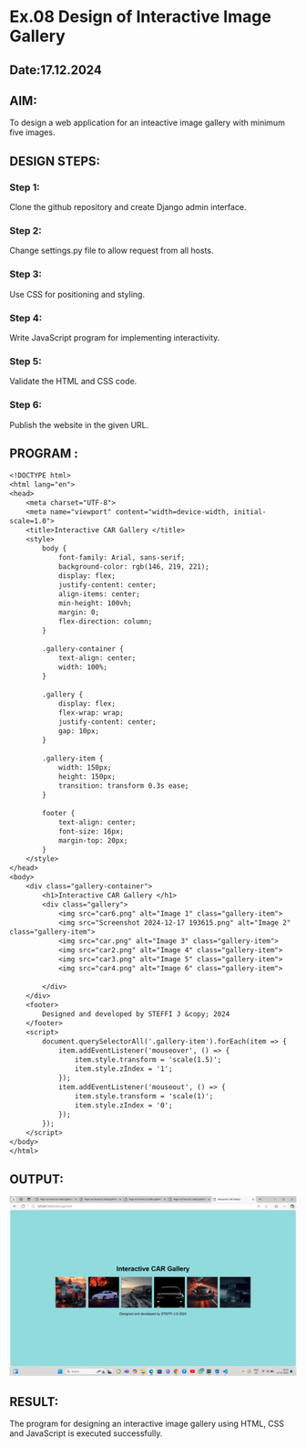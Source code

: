 # Ex.08 Design of Interactive Image Gallery
## Date:17.12.2024

## AIM:
To design a web application for an inteactive image gallery with minimum five images.

## DESIGN STEPS:

### Step 1:
Clone the github repository and create Django admin interface.

### Step 2:
Change settings.py file to allow request from all hosts.

### Step 3:
Use CSS for positioning and styling.

### Step 4:
Write JavaScript program for implementing interactivity.

### Step 5:
Validate the HTML and CSS code.

### Step 6:
Publish the website in the given URL.

## PROGRAM :
```
<!DOCTYPE html>
<html lang="en">
<head>
    <meta charset="UTF-8">
    <meta name="viewport" content="width=device-width, initial-scale=1.0">
    <title>Interactive CAR Gallery </title>
    <style>
        body {
            font-family: Arial, sans-serif;
            background-color: rgb(146, 219, 221);
            display: flex;
            justify-content: center;
            align-items: center;
            min-height: 100vh; 
            margin: 0;
            flex-direction: column;
        }

        .gallery-container {
            text-align: center;
            width: 100%;
        }

        .gallery {
            display: flex;
            flex-wrap: wrap;
            justify-content: center;
            gap: 10px; 
        }

        .gallery-item {
            width: 150px; 
            height: 150px;
            transition: transform 0.3s ease;
        }

        footer {
            text-align: center;
            font-size: 16px;
            margin-top: 20px; 
        }
    </style>
</head>
<body>
    <div class="gallery-container">
        <h1>Interactive CAR Gallery </h1>
        <div class="gallery">
            <img src="car6.png" alt="Image 1" class="gallery-item">
            <img src="Screenshot 2024-12-17 193615.png" alt="Image 2" class="gallery-item">
            <img src="car.png" alt="Image 3" class="gallery-item">
            <img src="car2.png" alt="Image 4" class="gallery-item">
            <img src="car3.png" alt="Image 5" class="gallery-item">
            <img src="car4.png" alt="Image 6" class="gallery-item">
           
        </div>
    </div>
    <footer>
        Designed and developed by STEFFI J &copy; 2024
    </footer>
    <script>
        document.querySelectorAll('.gallery-item').forEach(item => {
            item.addEventListener('mouseover', () => {
                item.style.transform = 'scale(1.5)';
                item.style.zIndex = '1';
            });
            item.addEventListener('mouseout', () => {
                item.style.transform = 'scale(1)';
                item.style.zIndex = '0';
            });
        });
    </script>
</body>
</html>
```
## OUTPUT:
![alt text](<Screenshot (97).png>)
## RESULT:
The program for designing an interactive image gallery using HTML, CSS and JavaScript is executed successfully.
